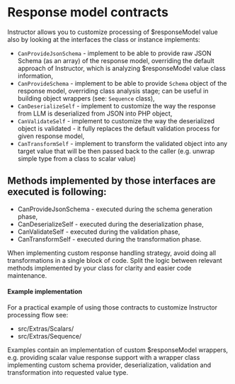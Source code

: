 # Response model contracts

Instructor allows you to customize processing of $responseModel value also by looking at the interfaces the class or instance implements:

 - `CanProvideJsonSchema` - implement to be able to provide raw JSON Schema (as an array) of the response model, overriding the default approach of Instructor, which is analyzing $responseModel value class information,
 - `CanProvideSchema` - implement to be able to provide `Schema` object of the response model, overriding class analysis stage; can be useful in building object wrappers (see: `Sequence` class),
 - `CanDeserializeSelf` - implement to customize the way the response from LLM is deserialized from JSON into PHP object,
 - `CanValidateSelf` - implement to customize the way the deserialized object is validated - it fully replaces the default validation process for given response model,
 - `CanTransformSelf` - implement to transform the validated object into any target value that will be then passed back to the caller (e.g. unwrap simple type from a class to scalar value)

Methods implemented by those interfaces are executed is following:
 - 
 - CanProvideJsonSchema - executed during the schema generation phase,
 - CanDeserializeSelf - executed during the deserialization phase,
 - CanValidateSelf - executed during the validation phase,
 - CanTransformSelf - executed during the transformation phase.

When implementing custom response handling strategy, avoid doing all transformations in a single block of code. Split the logic between relevant methods implemented by your class for clarity and easier code maintenance.


#### Example implementation

For a practical example of using those contracts to customize Instructor processing flow see:

 - src/Extras/Scalars/
 - src/Extras/Sequence/

Examples contain an implementation of custom $responseModel wrappers, e.g. providing scalar value response support with a wrapper class implementing custom schema provider, deserialization, validation and transformation into requested value type.
